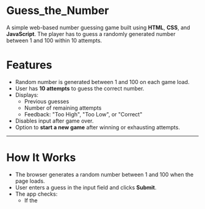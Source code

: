 # Guess_the_Number

A simple web-based number guessing game built using **HTML**, **CSS**, and **JavaScript**. 
The player has to guess a randomly generated number between 1 and 100 within 10 attempts.


# Features

- Random number is generated between 1 and 100 on each game load.
- User has **10 attempts** to guess the correct number.
- Displays:
  - Previous guesses
  - Number of remaining attempts
  - Feedback: "Too High", "Too Low", or "Correct"
- Disables input after game over.
- Option to **start a new game** after winning or exhausting attempts.

---

#  How It Works

- The browser generates a random number between 1 and 100 when the page loads.
- User enters a guess in the input field and clicks **Submit**.
- The app checks:
  - If the
